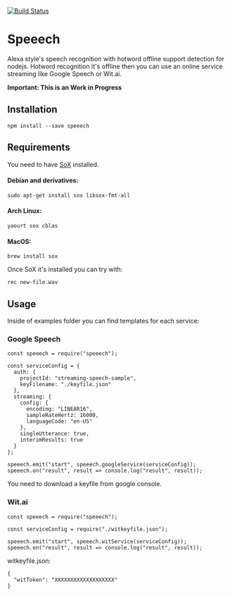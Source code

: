 <a href="https://travis-ci.org/joyarzun/speeech"><img src="https://api.travis-ci.org/joyarzun/speeech.svg?branch=master" alt="Build Status"/></a>
# Speeech
Alexa style's speech recognition with hotword offline support detection for nodejs. Hotword recognition it's offline then you can use an online service streaming like Google Speech or Wit.ai.

**Important: This is an Work in Progress**

## Installation

```
npm install --save speeech
```

## Requirements

You need to have [SoX](http://sox.sourceforge.net) installed.

#### Debian and derivatives:
```
sudo apt-get install sox libsox-fmt-all
```
#### Arch Linux:
```
yaourt sox cblas
```
#### MacOS:
```
brew install sox
```

Once SoX it's installed you can try with:
```
rec new-file.wav
```

## Usage

Inside of examples folder you can find templates for each service:

### Google Speech
```
const speeech = require("speeech");

const serviceConfig = {
  auth: {
    projectId: "streaming-speech-sample",
    keyFilename: "./keyfile.json"
  },
  streaming: {
    config: {
      encoding: "LINEAR16",
      sampleRateHertz: 16000,
      languageCode: "en-US"
    },
    singleUtterance: true,
    interimResults: true
  }
};

speeech.emit("start", speeech.googleService(serviceConfig));
speeech.on("result", result => console.log("result", result));

```

You need to download a keyfile from google console.

### Wit.ai
```
const speeech = require("speeech");

const serviceConfig = require("./witkeyfile.json");

speeech.emit("start", speeech.witService(serviceConfig));
speeech.on("result", result => console.log("result", result));

```

witkeyfile.json:
```
{
  "witToken": "XXXXXXXXXXXXXXXXXXX"
}
```
